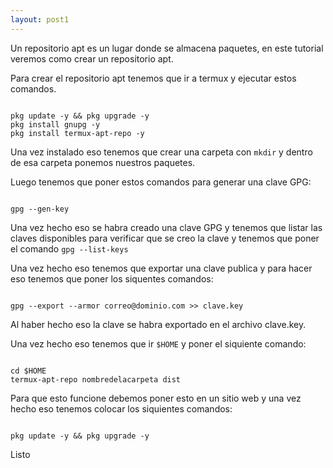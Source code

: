 ```yaml
---
layout: post1
---
```


Un repositorio apt es un lugar donde se almacena paquetes, en este tutorial veremos como crear un repositorio apt.

Para crear el repositorio apt tenemos que ir a termux y ejecutar estos comandos.

```shell

pkg update -y && pkg upgrade -y
pkg install gnupg -y
pkg install termux-apt-repo -y

```

Una vez instalado eso tenemos que crear una carpeta con ``` mkdir ``` y dentro de esa carpeta ponemos nuestros paquetes.

Luego tenemos que poner estos comandos para generar una clave GPG:

```

gpg --gen-key

```

Una vez hecho eso se habra creado una clave GPG y tenemos que listar las claves disponibles para verificar que se creo la clave y tenemos que poner el comando ``` gpg --list-keys ```

Una vez hecho eso tenemos que exportar una clave publica y para hacer eso tenemos que poner los siquentes comandos:

```shell

gpg --export --armor correo@dominio.com >> clave.key

```

Al haber hecho eso la clave se habra exportado en el archivo clave.key.

Una vez hecho eso tenemos que ir ``` $HOME ``` y poner el siquiente comando:

```shell

cd $HOME
termux-apt-repo nombredelacarpeta dist

```

Para que esto funcione debemos poner esto en un sitio web y una vez hecho eso tenemos colocar los siquientes comandos:

```shell

pkg update -y && pkg upgrade -y

```

Listo



